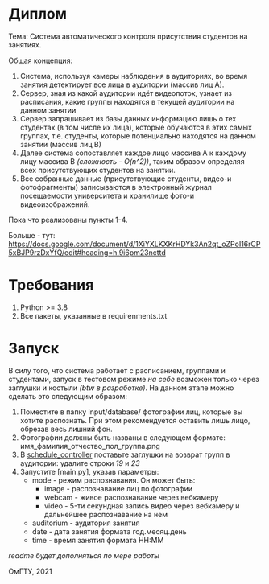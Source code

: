 # Диплом

Тема: Система автоматического контроля присутствия студентов на занятиях. 

Общая концепция:
1. Система, используя камеры наблюдения в аудиториях, во время занятия детектирует все лица в аудитории (массив лиц А). 
2. Сервер, зная из какой аудитории идёт видеопоток, узнает из расписания, какие группы находятся в текущей аудитории на данном занятии
3. Сервер запрашивает из базы данных информацию лишь о тех студентах (в том числе их лица), которые обучаются в этих самых группах, т.е. студенты, которые потенциально находятся на данном занятии (массив лиц В)
4. Далее система сопоставляет каждое лицо массива А к каждому лицу массива В *(сложность - O(n^2))*, таким образом определяя всех присутствующих студентов на занятии. 
5. Все собранные данные (присутствующие студенты, видео-и фотофрагменты) записываются в электронный журнал посещаемости университета и хранилище фото-и видеоизображений. 

Пока что реализованы пункты 1-4.

Больше - тут: https://docs.google.com/document/d/1XiYXLKXKrHDYk3An2qt_oZPoI16rCP5xBJP9rzDxYfQ/edit#heading=h.9i6pm23ncttd

# Требования
  1. Python >= 3.8
  2. Все пакеты, указанные в requirenments.txt

# Запуск
В силу того, что система работает с расписанием, группами и студентами, запуск в тестовом режиме *на себе* возможен только через заглушки и костыли *(btw в разработке)*. На данном этапе можно сделать это следующим образом:
1. Поместите в папку input/database/ фотографии лиц, которые вы хотите распознать. При этом рекомендуется оставить лишь лицо, обрезав весь лишний фон.
2. Фотографии должны быть названы в следующем формате:
    имя_фамилия_отчество_пол_группа.png
3. В [schedule_controller](https://github.com/apophatique/diploma/blob/master/network/schedule/schedule_controller.py) поставьте заглушки на возврат групп в аудитории: удалите строки *19* и *23*
4. Запустите [main.py], указав параметры: 
    - mode - режим распознавания. Он может быть:
         * image - распознавание лиц по фотографии
         * webcam - живое распознавание через вебкамеру
         * video - 5-ти секундная запись видео через вебкамеру и дальнейшее распознавание на нем
    - auditorium - аудитория занятия
    - date - дата занятия формата год.месяц.день
    - time - время занятия формата HH:MM





*readme будет дополняться по мере работы*

ОмГТУ, 2021
